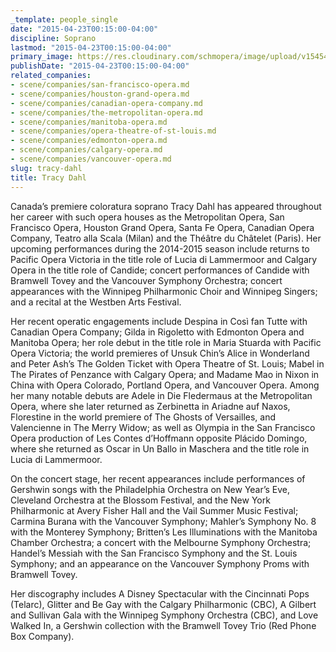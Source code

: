```yaml
---
_template: people_single
date: "2015-04-23T00:15:00-04:00"
discipline: Soprano
lastmod: "2015-04-23T00:15:00-04:00"
primary_image: https://res.cloudinary.com/schmopera/image/upload/v1545409169/media/webhook-uploads/1429762433645/Press_Photo.jpg.jpg
publishDate: "2015-04-23T00:15:00-04:00"
related_companies:
- scene/companies/san-francisco-opera.md
- scene/companies/houston-grand-opera.md
- scene/companies/canadian-opera-company.md
- scene/companies/the-metropolitan-opera.md
- scene/companies/manitoba-opera.md
- scene/companies/opera-theatre-of-st-louis.md
- scene/companies/edmonton-opera.md
- scene/companies/calgary-opera.md
- scene/companies/vancouver-opera.md
slug: tracy-dahl
title: Tracy Dahl
---
```


Canada’s premiere coloratura soprano Tracy Dahl has appeared throughout her career with such opera houses as the Metropolitan Opera, San Francisco Opera, Houston Grand Opera, Santa Fe Opera, Canadian Opera Company, Teatro alla Scala (Milan) and the Théâtre du Châtelet (Paris). Her upcoming performances during the 2014-2015 season include returns to Pacific Opera Victoria in the title role of Lucia di Lammermoor and Calgary Opera in the title role of Candide; concert performances of Candide with Bramwell Tovey and the Vancouver Symphony Orchestra; concert appearances with the Winnipeg Philharmonic Choir and Winnipeg Singers; and a recital at the Westben Arts Festival.

Her recent operatic engagements include Despina in Così fan Tutte with Canadian Opera Company; Gilda in Rigoletto with Edmonton Opera and Manitoba Opera; her role debut in the title role in Maria Stuarda with Pacific Opera Victoria; the world premieres of Unsuk Chin’s Alice in Wonderland and Peter Ash’s The Golden Ticket with Opera Theatre of St. Louis; Mabel in The Pirates of Penzance with Calgary Opera; and Madame Mao in Nixon in China with Opera Colorado, Portland Opera, and Vancouver Opera. Among her many notable debuts are Adele in Die Fledermaus at the Metropolitan Opera, where she later returned as Zerbinetta in Ariadne auf Naxos, Florestine in the world premiere of The Ghosts of Versailles, and Valencienne in The Merry Widow; as well as Olympia in the San Francisco Opera production of Les Contes d’Hoffmann opposite Plácido Domingo, where she returned as Oscar in Un Ballo in Maschera and the title role in Lucia di Lammermoor.
 
On the concert stage, her recent appearances include performances of Gershwin songs with the Philadelphia Orchestra on New Year’s Eve, Cleveland Orchestra at the Blossom Festival, and the New York Philharmonic at Avery Fisher Hall and the Vail Summer Music Festival; Carmina Burana with the Vancouver Symphony; Mahler’s Symphony No. 8 with the Monterey Symphony; Britten’s Les Illuminations with the Manitoba Chamber Orchestra; a concert with the Melbourne Symphony Orchestra; Handel’s Messiah with the San Francisco Symphony and the St. Louis Symphony; and an appearance on the Vancouver Symphony Proms with Bramwell Tovey.
  
Her discography includes A Disney Spectacular with the Cincinnati Pops (Telarc), Glitter and Be Gay with the Calgary Philharmonic (CBC), A Gilbert and Sullivan Gala with the Winnipeg Symphony Orchestra (CBC), and Love Walked In, a Gershwin collection with the Bramwell Tovey Trio (Red Phone Box Company).
